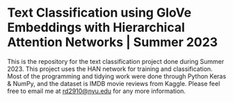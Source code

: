 # Text Classification using GloVe Embeddings with Hierarchical Attention Networks | Summer 2023
This is the repository for the text classification project done during Summer 2023. This project uses the HAN network for training and classification. Most of the programming and tidying work were done through Python Keras & NumPy, and the dataset is IMDB movie reviews from Kaggle. Please feel free to email me at rd2910@nyu.edu for any more information.
